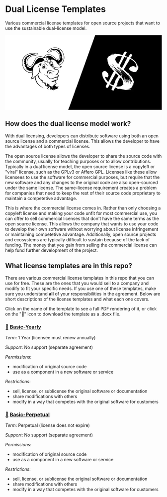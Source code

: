 # Dual License Templates

Various commercial license templates for open source projects that want to use the sustainable dual-license model.

![dual license](dual-license.webp)

## How does the dual license model work?

With dual licensing, developers can distribute software using both an open source license and a commercial license. This allows the developer to have the advantages of both types of licenses.

The open source license allows the developer to share the source code with the community, usually for teaching purposes or to allow contributions. Typically in a dual license model, the open source license is a copyleft or "viral" license, such as the GPLv3 or Affero GPL. Licenses like these allow licensees to use the software for commercial purposes, but require that the new software and any changes to the original code are also open-sourced under the same license. The same-license requirement creates a problem for companies that need to keep the rest of their source code proprietary to maintain a competetive advantage.

This is where the commercial license comes in. Rather than only choosing a copyleft license and making your code unfit for most commercial use, you can offer to sell commercial licenses that don't have the same terms as the open source license. This allows the company that wants to use your code to develop their own software without worrying about license infringement or maintaining competetive advantage. Additionally, open source projects and ecosystems are typically difficult to sustain because of the lack of funding. The money that you gain from selling the commercial license can help fund further development of the project.

## What license templates are in this repo?

There are various commercial license templates in this repo that you can use for free. These are the ones that you would sell to a company and modify to fit your specific needs. If you use one of these templates, make sure you understand __all__ of your responsibilities in the agreement. Below are short descriptions of the license templates and what each one covers.

Click on the name of the template to see a full PDF rendering of it, or click on the "📄" icon to download the template as a .docx file.

### [📄](https://github.com/lawndoc/dual-license-templates/raw/main/templates/Basic-Yearly.docx) [Basic-Yearly](pdf/Basic-Yearly.pdf)

_Term_: 1 Year (licensee must renew annually)

_Support_: No support (separate agreement)

_Permissions_:
  - modification of original source code
  - use as a component in a new software or service

_Restrictions_:
  - sell, license, or sublicense the original software or documentation
  - share modifications with others
  - modify in a way that competes with the original software for customers

### [📄](https://github.com/lawndoc/dual-license-templates/raw/main/templates/Basic-Perpetual.docx) [Basic-Perpetual](pdf/Basic-Perpetual.pdf)

_Term_: Perpetual (license does not expire)

_Support_: No support (separate agreement)

_Permissions_:
  - modification of original source code
  - use as a component in a new software or service

_Restrictions_:
  - sell, license, or sublicense the original software or documentation
  - share modifications with others
  - modify in a way that competes with the original software for customers
